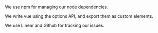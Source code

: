We use npm for managing our node dependencies.

We write vue using the options API, and export them as custom elements.

We use Linear and Github for tracking our issues.
